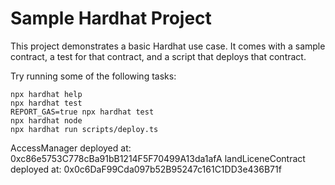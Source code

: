 # Sample Hardhat Project

This project demonstrates a basic Hardhat use case. It comes with a sample contract, a test for that contract, and a script that deploys that contract.

Try running some of the following tasks:

```shell
npx hardhat help
npx hardhat test
REPORT_GAS=true npx hardhat test
npx hardhat node
npx hardhat run scripts/deploy.ts
```


AccessManager deployed at: 0xc86e5753C778cBa91bB1214F5F70499A13da1afA
landLiceneContract deployed at: 0x0c6DaF99Cda097b52B95247c161C1DD3e436B71f
